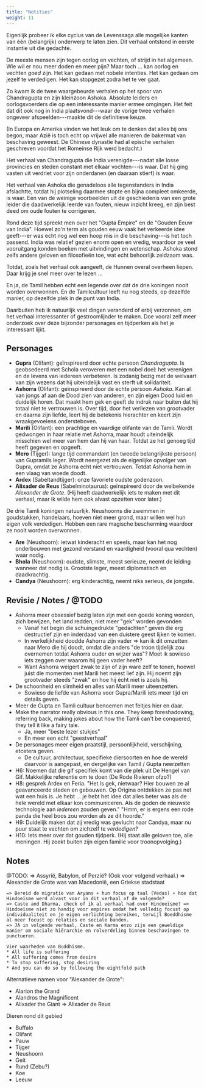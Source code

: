 ```yaml
---
title: "Notities"
weight: 11
---
```


Eigenlijk probeer ik elke cyclus van de Levenssaga alle mogelijke kanten van één (belangrijk) onderwerp te laten zien. Dit verhaal ontstond in eerste instantie uit die gedachte.

De meeste mensen zijn tegen oorlog en vechten, of strijd in het algemeen. Wie wil er nou meer doden en meer pijn? Maar toch ... kan oorlog en vechten _goed_ zijn. Het kan gedaan met nobele intenties. Het kan gedaan om jezelf te verdedigen. Het kan stopgezet zodra het te ver gaat.

Zo kwam ik de twee waargebeurde verhalen op het spoor van Chandragupta en zijn kleinzoon Ashoka. Absolute leiders en oorlogsvoerders die op een interessante manier ermee omgingen. Het feit dat dit ook nog in India plaatsvond---waar de vorige twee verhalen ongeveer afspeelden---maakte dit de definitieve keuze. 

(In Europa en Amerika vinden we het leuk om te denken dat alles bij ons begon, maar Azië is toch echt op vrijwel alle manieren de bakermat van beschaving geweest. De Chinese dynastie had al epische verhalen geschreven voordat het Romeinse Rijk werd bedacht.)

Het verhaal van Chandragupta die India verenigde---nadat alle losse provincies en steden constant met elkaar vochten---is waar. Dat hij ging vasten uit verdriet voor zijn onderdanen (en daaraan stierf) is waar.

Het verhaal van Ashoka die genadeloos alle tegenstanders in India afslachtte, totdat hij plotseling daarmee stopte en bijna compleet omkeerde, is waar. Een van de weinige voorbeelden uit de geschiedenis van een grote leider die daadwerkelijk leerde van fouten, nieuw inzicht kreeg, en zijn best deed om oude fouten te corrigeren.

Rond deze tijd spreekt men over het "Gupta Empire" en de "Gouden Eeuw van India". Hoewel zo'n term als gouden eeuw vaak het verkeerde idee geeft---er was echt nog wel een hoop mis in die beschaving---is het toch passend. India was relatief gezien enorm open en vredig, waardoor ze veel vooruitgang konden boeken met uitvindingen en wetenschap. Ashoka stond zelfs andere geloven en filosofieën toe, wat echt behoorlijk zeldzaam was.

Totdat, zoals het verhaal ook aangeeft, de Hunnen overal overheen liepen. Daar krijg je snel meer over te lezen ...

En ja, de Tamil hebben echt een legende over dat de drie koningen nooit worden overwonnen. En de Tamilcultuur leeft nu nog steeds, op dezelfde manier, op dezelfde plek in de punt van India.

Daarbuiten heb ik natuurlijk veel dingen veranderd of erbij verzonnen, om het verhaal interessanter of gestroomlijnder te maken. Doe vooral zelf meer onderzoek over deze bijzonder personages en tijdperken als het je interessant lijkt.

## Personages

* **Gupra** (Olifant): geïnspireerd door echte persoon _Chandragupta_. Is geobsedeerd met Schola veroveren met een nobel doel: het verenigen en de levens van iedereen verbeteren. Is zodanig bezig met de welvaart van zijn wezens dat hij uiteindelijk vast en sterft uit solidariteit.
* **Ashorra** (Olifant): geïnspireerd door de echte persoon _Ashoka_. Kan al van jongs af aan de Dood zien van anderen, en zijn eigen Dood luid en duidelijk horen. Dat maakt hem gek en geeft de indruk naar buiten dat hij totaal niet te vertrouwen is. Over tijd, door het verliezen van grootvader en daarna zijn liefde, leert hij de betekenis hierachter en keert zijn wraakgevoelens ondersteboven.
* **Marili** (Olifant): een prachtige en vaardige olifante van de Tamli. Wordt gedwongen in haar relatie met Ashorra, maar houdt uiteindelijk misschien wel meer van hem dan hij van haar. Totdat ze het genoeg tijd heeft gegeven en opgeeft.
* **Mero** (Tijger): lange tijd commandant (en tweede belangrijkste persoon) van Gupramils leger. Wordt neergezet als de eigenlijke opvolger van Gupra, omdat ze Ashorra echt niet vertrouwen. Totdat Ashorra hem in een vlaag van woede doodt. 
* **Ardex** (Sabeltandtijger): onze favoriete oudste godenzoon.
* **Alixader de Reus** (Sabelminotaurus): geïnspireerd door de welbekende _Alexander de Grote_. (Hij heeft daadwerkelijk iets te maken met dit verhaal, maar ik wilde hem ook alvast opzetten voor later.)

De drie Tamli koningen natuurlijk. Neushoorns die zwemmen in goudstukken, handelaars, hoeven niet meer grond, maar willen wel hun eigen volk verdedigen. Hebben een rare magische bescherming waardoor ze nooit worden overwonnen.

* **Are** (Neushoorn): ietwat kinderacht en speels, maar kan het nog onderbouwen met gezond verstand en vaardigheid (vooral qua vechten) waar nodig.
* **Bhola** (Neushoorn): oudste, slimste, meest serieuze, neemt de leiding wanneer dat nodig is. Grootste leger, meest diplomatisch en daadkrachtig.
* **Candya** (Neushoorn): erg kinderachtig, neemt niks serieus, de jongste.




## Revisie / Notes / @TODO

* Ashorra meer obsessief bezig laten zijn met een goede koning worden, zich bewijzen, het land redden, niet meer "gek" worden gevonden
  * Vanaf het begin die schuingedrukte "gedachten" geven die erg destructief zijn en inderdaad van een duistere geest lijken te komen.
  * In werkelijkheid doodde Ashorra zijn vader => kan ik dit omzetten naar Mero die hij doodt, omdat die anders "de troon tijdelijk zou overnemen totdat Ashorra ouder en wijzer was"? Moet ik sowieso iets zeggen over waarom hij geen vader heeft?
  * Want Ashorra weigert zwak te zijn of zijn ware zelf te tonen, hoewel juist die momenten met Marili het meest lief zijn. Hij noemt zijn grootvader steeds "zwak" en hoe hij écht niet is zoals hij.
* De schoonheid en slimheid en alles van Marili meer uiteenzetten.
  * Sowieso de liefde van Ashorra voor Gupra/Marili iets meer tijd en details geven.
* Meer de Gupta en Tamli cultuur benoemen met feitjes hier en daar.
* Make the narrator really obvious in this one. They keep foreshadowing, referring back, making jokes about how the Tamli can't be conquered, they tell it like a fairy tale.
  * Ja, meer "beste lezer stukjes"
  * En meer een echt "geestverhaal"
* De personages meer eigen praatstijl, persoonlijkheid, verschijning, etcetera geven.
  * De cultuur, architectuur, specifieke diersoorten en hoe de wereld daarvoor is aangepast, en dergelijke van Tamil / Gupta neerzetten
* H6: Noemen dat die gif specifiek komt van die plek uit De Hengel van Gif. Makkelijke referentie om te doen (De Rode Rivieren ofzo?)
* H8: gesprek Ardex en Feria. "Het is gek, nietwaar? Hier bouwen ze al geavanceerde steden en gebouwen. Op Origina ontdekken ze pas net wat een huis is. Je hebt ... je hebt het idee dat alles beter was als de hele wereld met elkaar kon communiceren. Als de goden de nieuwste technologie aan _iedereen_ zouden geven." "Hmm, er is ergens een rode panda die heel boos zou worden als ze dit hoorde."
* H9: Duidelijk maken dat zij vredig was gevlucht naar Candya, maar nu puur staat te vechten om zichzelf te _verdedigen_?
* H10: Iets meer over dat gouden tijdperk. (Hij staat alle geloven toe, alle meningen. Hij zoekt buiten zijn eigen familie voor troonopvolging.)

## Notes

@TODO: 
    => Assyrië, Babylon, of Perzië? (Ook voor volgend verhaal.)
    => Alexander de Grote was van Macedonië, een Griekse stadstaat

    => Bereid de migratie van Aryans + hun focus op taal (Vedas) + hoe dat Hindoeïsme werd alvast voor in dit verhaal of de volgende? 
    => Caste and Dharma, check of ik al verhaal had over Hindoeïsme? => Hindoeïsme niet zo handig voor empires omdat het volledig focust op individualiteit en je eigen verlichting bereiken, terwijl Boeddhisme al meer focust op relaties en sociale banden. 
    => JA in volgende verhaal, Caste en Karma enzo zijn een geweldige manier om sociale hiërarchie en rolverdeling binnen beschavingen te punctueren. 

    Vier waarheden van Buddhisme.
    * All life is suffering
    * All suffering comes from desire
    * To stop suffering, stop desiring
    * And you can do so by following the eightfold path


Alternatieve namen voor "Alexander de Grote":
* Alarion the Grand
* Alandros the Magnificent
* Alixader the Giant => Alixader de Reus

Dieren rond dit gebied
* Buffalo
* Olifant
* Pauw
* Tijger
* Neushoorn
* Geit
* Rund (Zebu?)
* Koe
* Leeuw